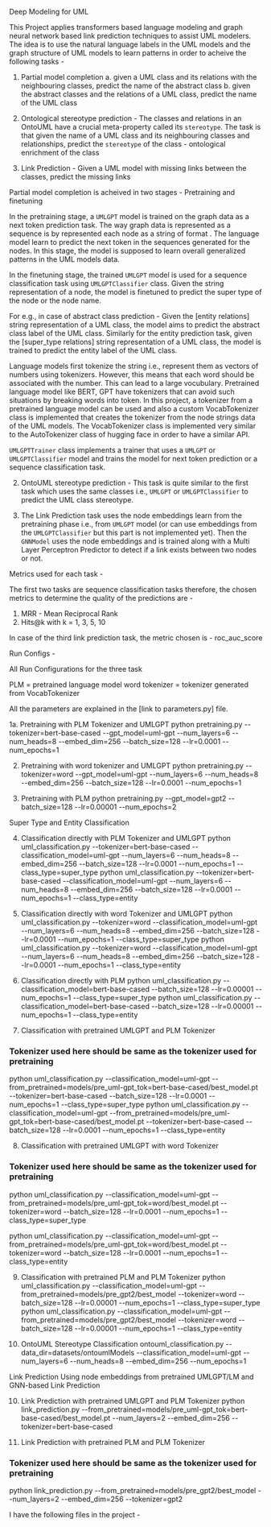 Deep Modeling for UML


This Project applies transformers based language modeling and graph neural network based link prediction techniques to assist UML modelers. The idea is to use the natural language labels in the UML models and the graph structure of UML models to learn patterns in order to acheive the following tasks -  

1. Partial model completion 
    a. given a UML class and its relations with the neighbouring classes, predict the name of the abstract class
    b. given the abstract classes and the relations of a UML class, predict the name of the UML class

2. Ontological stereotype prediction - The classes and relations in an OntoUML have a crucial meta-property called its ``stereotype``. The task is that given the name of a UML class and its neighbouring classes and relationships, predict the ``stereotype`` of the class - ontological enrichment of the class

3. Link Prediction - Given a UML model with missing links between the classes, predict the missing links

Partial model completion is acheived in two stages - Pretraining and finetuning

In the pretraining stage, a ``UMLGPT`` model is trained on the graph data as a next token prediction task. The way graph data is represented as a sequence is by represented each node as a string of format <node name> <relations> <super types>. The language model learn to predict the next token in the sequences generated for the nodes. In this stage, the model is supposed to learn overall generalized patterns in the UML models data.

In the finetuning stage, the trained ``UMLGPT`` model is used for a sequence classification task using ``UMLGPTClassifier`` class. Given the string representation of a node, the model is finetuned to predict the super type of the node or the node name. 

For e.g., in case of abstract class prediction -  Given the [entity relations] string representation of a UML class, the model aims to predict the abstract class label of the UML class. Similarly for the entity prediction task, given the [super_type relations] string representation of a UML class, the model is trained to predict the entity label of the UML class.  

Language models first tokenize the string i.e., represent them as vectors of numbers using tokenizers. However, this means that each word should be associated with the number. This can lead to a large vocubulary. Pretrained language model like BERT, GPT have tokenizers that can avoid such situations by breaking words into token. 
In this project, a tokenizer from a pretrained language model can be used and also a custom VocabTokenizer class is implemented that creates the tokenizer from the node strings data of the UML models. The VocabTokenizer class is implemented very similar to the AutoTokenizer class of hugging face in order to have a similar API.

``UMLGPTTrainer`` class implements a trainer that uses a ``UMLGPT`` or ``UMLGPTClassifier`` model and trains the model for next token prediction or a sequence classification task.


2. OntoUML stereotype prediction - This task is quite similar to the first task which uses the same classes i.e., ``UMLGPT`` or ``UMLGPTClassifier`` to predict the UML class stereotype. 

3. The Link Prediction task uses the node embeddings learn from the pretraining phase i.e., from ``UMLGPT`` model (or can use embeddings from the ``UMLGPTClassifier`` but this part is not implemented yet). Then the ``GNNModel`` uses the node embeddings and is trained along with a Multi Layer Perceptron Predictor to detect if a link exists between two nodes or not.


Metrics used for each task - 

The first two tasks are sequence classification tasks therefore, the chosen metrics to determine the quality of the predictions are -

1. MRR - Mean Reciprocal Rank
2. Hits@k with k = 1, 3, 5, 10

In case of the third link prediction task, the metric chosen is - roc_auc_score

Run Configs - 

All Run Configurations for the three task 

PLM = pretrained language model
word tokenizer = tokenizer generated from VocabTokenizer

All the parameters are explained in the [link to parameters.py] file.


1a. Pretraining with PLM Tokenizer and UMLGPT
python pretraining.py --tokenizer=bert-base-cased --gpt_model=uml-gpt --num_layers=6 --num_heads=8 --embed_dim=256 --batch_size=128 --lr=0.0001 --num_epochs=1

2. Pretraining with word tokenizer and UMLGPT
python pretraining.py --tokenizer=word --gpt_model=uml-gpt --num_layers=6 --num_heads=8 --embed_dim=256 --batch_size=128 --lr=0.0001 --num_epochs=1

3. Pretraining with PLM
python pretraining.py --gpt_model=gpt2 --batch_size=128 --lr=0.00001 --num_epochs=2




Super Type and Entity Classification


4. Classification directly with PLM Tokenizer and UMLGPT
python uml_classification.py --tokenizer=bert-base-cased --classification_model=uml-gpt --num_layers=6 --num_heads=8 --embed_dim=256 --batch_size=128 --lr=0.0001 --num_epochs=1 --class_type=super_type
python uml_classification.py --tokenizer=bert-base-cased --classification_model=uml-gpt --num_layers=6 --num_heads=8 --embed_dim=256 --batch_size=128 --lr=0.0001 --num_epochs=1 --class_type=entity


5. Classification directly with word Tokenizer and UMLGPT
python uml_classification.py --tokenizer=word --classification_model=uml-gpt --num_layers=6 --num_heads=8 --embed_dim=256 --batch_size=128 --lr=0.0001 --num_epochs=1 --class_type=super_type
python uml_classification.py --tokenizer=word --classification_model=uml-gpt --num_layers=6 --num_heads=8 --embed_dim=256 --batch_size=128 --lr=0.0001 --num_epochs=1 --class_type=entity


6. Classification directly with PLM
python uml_classification.py --classification_model=bert-base-cased --batch_size=128 --lr=0.00001 --num_epochs=1 --class_type=super_type
python uml_classification.py --classification_model=bert-base-cased --batch_size=128 --lr=0.00001 --num_epochs=1 --class_type=entity


7. Classification with pretrained UMLGPT and PLM Tokenizer
### Tokenizer used here should be same as the tokenizer used for pretraining
python uml_classification.py --classification_model=uml-gpt --from_pretrained=models/pre_uml-gpt_tok=bert-base-cased/best_model.pt --tokenizer=bert-base-cased --batch_size=128 --lr=0.0001 --num_epochs=1 --class_type=super_type
python uml_classification.py --classification_model=uml-gpt --from_pretrained=models/pre_uml-gpt_tok=bert-base-cased/best_model.pt --tokenizer=bert-base-cased --batch_size=128 --lr=0.0001 --num_epochs=1 --class_type=entity


8. Classification with pretrained UMLGPT with word Tokenizer
### Tokenizer used here should be same as the tokenizer used for pretraining
python uml_classification.py --classification_model=uml-gpt --from_pretrained=models/pre_uml-gpt_tok=word/best_model.pt --tokenizer=word --batch_size=128 --lr=0.0001 --num_epochs=1 --class_type=super_type

python uml_classification.py --classification_model=uml-gpt --from_pretrained=models/pre_uml-gpt_tok=word/best_model.pt --tokenizer=word --batch_size=128 --lr=0.0001 --num_epochs=1 --class_type=entity


9. Classification with pretrained PLM and PLM Tokenizer
python uml_classification.py --classification_model=uml-gpt --from_pretrained=models/pre_gpt2/best_model --tokenizer=word --batch_size=128 --lr=0.00001 --num_epochs=1 --class_type=super_type
python uml_classification.py --classification_model=uml-gpt --from_pretrained=models/pre_gpt2/best_model --tokenizer=word --batch_size=128 --lr=0.00001 --num_epochs=1 --class_type=entity



13. OntoUML Stereotype Classification
ontouml_classification.py --data_dir=datasets/ontoumlModels --classification_model=uml-gpt --num_layers=6 --num_heads=8 --embed_dim=256 --num_epochs=1


Link Prediction
Using node embeddings from pretrained UMLGPT/LM and GNN-based Link Prediction

10. Link Prediction with pretrained UMLGPT and PLM Tokenizer
python link_prediction.py --from_pretrained=models/pre_uml-gpt_tok=bert-base-cased/best_model.pt --num_layers=2 --embed_dim=256 --tokenizer=bert-base-cased


12. Link Prediction with pretrained PLM and PLM Tokenizer
### Tokenizer used here should be same as the tokenizer used for pretraining
python link_prediction.py --from_pretrained=models/pre_gpt2/best_model --num_layers=2 --embed_dim=256 --tokenizer=gpt2


I have the following files in the project - 



